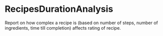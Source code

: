 # RecipesDurationAnalysis
Report on how complex a recipe is (based on number of steps, number of ingredients, time till completion) affects rating of recipe.
